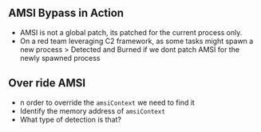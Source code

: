 
## AMSI Bypass in Action	
- AMSI is not a global patch, its patched for the current process only. 
- On a red team leveraging C2 framework, as some tasks might spawn a new process > Detected and Burned if we dont patch AMSI for the newly spawned process
## Over ride AMSI 
- n order to override the `amsiContext` we need to find it
- Identify the memory address of `amsiContext`
- What type of detection is that?
